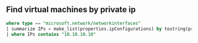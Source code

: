 ## Find virtual machines by private ip

```sql
where type == "microsoft.network/networkinterfaces"
| summarize IPs = make_list(properties.ipConfigurations) by tostring(properties.virtualMachine.id)
| where IPs contains "10.10.10.10"
```
